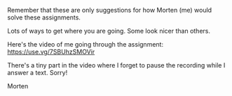Remember that these are only suggestions for how Morten (me) would solve these assignments. 

Lots of ways to get where you are going.
Some look nicer than others. 

Here's the video of me going through the assignment: https://use.vg/7SBUhzSMOVir 

There's a tiny part in the video where I forget to pause the recording while I answer a text.
Sorry! 

Morten 
